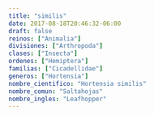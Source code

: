 ```yaml
---
title: "similis"
date: 2017-08-18T20:46:32-06:00
draft: false
reinos: ["Animalia"]
divisiones: ["Arthropoda"]
clases: ["Insecta"]
ordenes: ["Hemiptera"]
familias: ["Cicadellidae"]
generos: ["Hortensia"]
nombre_cientifico: "Hortensia similis"
nombre_comun: "Saltahojas"
nombre_ingles: "Leafhopper"
---
```

